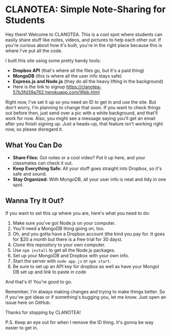 # CLANOTEA: Simple Note-Sharing for Students

Hey there! Welcome to CLANOTEA. This is a cool spot where students can easily share stuff like notes, videos, and pictures to help each other out. If you're curious about how it's built, you're in the right place because this is where I've put all the code.

I built this site using some pretty handy tools:
- **Dropbox API** (that's where all the files go, but it's a paid thing)
- **MongoDB** (this is where all the user info stays safe)
- **Express.js and Node.js** (they do all the heavy lifting in the background)
- Here is the link to signup https://clanotea-57b3fd39a762.herokuapp.com/Web.html

Right now, I've set it up so you need an ID to get in and use the site. But don't worry, I'm planning to change that soon. If you want to check things out before then, just send over a pic with a white background, and that'll work for now. Also, you might see a message saying you'll get an email after you finish signing up. Just a heads-up, that feature isn't working right now, so please disregard it.

## What You Can Do

- **Share Files:** Got notes or a cool video? Put it up here, and your classmates can check it out.
- **Keep Everything Safe:** All your stuff goes straight into Dropbox, so it's safe and sound.
- **Stay Organized:** With MongoDB, all your user info is neat and tidy in one spot.

## Wanna Try It Out?

If you want to set this up where you are, here's what you need to do:

1. Make sure you've got Node.js on your computer.
2. You'll need a MongoDB thing going on, too.
3. Oh, and you gotta have a Dropbox account (the kind you pay for. It goes for $20 a month but there is a free trial for 30 days).
4. Clone this repository to your own computer.
5. Use `npm install` to get all the Node.js packages.
6. Set up your MongoDB and Dropbox with your own info.
7. Start the server with `node app.js` or `npm start`.
8. Be sure to set up an API key for dropbox as well as have your Mongol DB set up and link to paste in code

And that's it! You're good to go.

Remember, I'm always making changes and trying to make things better. So if you've got ideas or if something's bugging you, let me know. Just open an issue here on GitHub.

Thanks for stopping by CLANOTEA!

P.S. Keep an eye out for when I remove the ID thing. It's gonna be way easier to get in.
